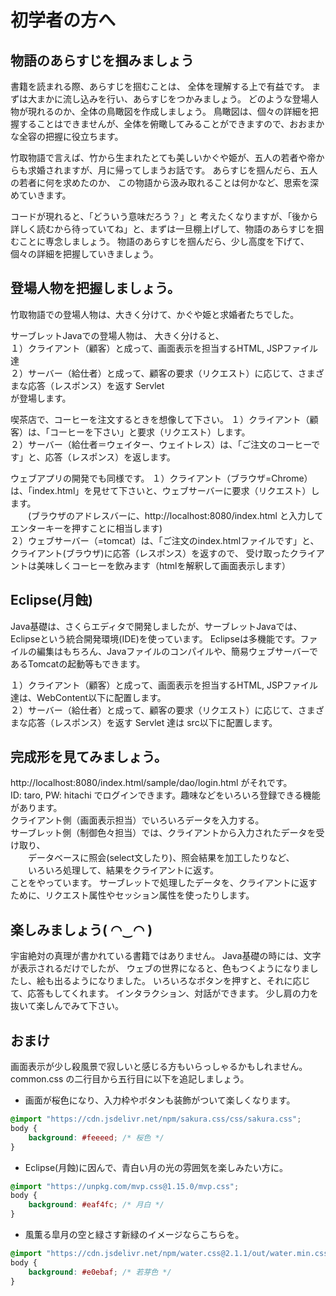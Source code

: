 # 初学者の方へ

## 物語のあらすじを掴みましょう
書籍を読まれる際、あらすじを掴むことは、 全体を理解する上で有益です。
まずは大まかに流し込みを行い、あらすじをつかみましょう。
どのような登場人物が現れるのか、全体の鳥瞰図を作成しましょう。
鳥瞰図は、個々の詳細を把握することはできませんが、全体を俯瞰してみることができますので、おおまかな全容の把握に役立ちます。

竹取物語で言えば、竹から生まれたとても美しいかぐや姫が、五人の若者や帝からも求婚されますが、月に帰ってしまうお話です。
あらすじを掴んだら、五人の若者に何を求めたのか、 この物語から汲み取れることは何かなど、思索を深めていきます。

コードが現れると、「どういう意味だろう？」と 考えたくなりますが、「後から詳しく読むから待っていてね」と、まずは一旦棚上げして、物語のあらすじを掴むことに専念しましょう。
物語のあらすじを掴んだら、少し高度を下げて、個々の詳細を把握していきましょう。
## 登場人物を把握しましょう。
竹取物語での登場人物は、大きく分けて、かぐや姫と求婚者たちでした。  

サーブレットJavaでの登場人物は、
大きく分けると、  
１）クライアント（顧客）と成って、画面表示を担当するHTML, JSPファイル達  
２）サーバー（給仕者）と成って、顧客の要求（リクエスト）に応じて、さまざまな応答（レスポンス）を返す Servlet  
が登場します。

喫茶店で、コーヒーを注文するときを想像して下さい。
１）クライアント（顧客）は、「コーヒーを下さい」と要求（リクエスト）します。  
２）サーバー（給仕者＝ウェイター、ウェイトレス）は、「ご注文のコーヒーです」と、応答（レスポンス）を返します。  

ウェブアプリの開発でも同様です。
１）クライアント（ブラウザ=Chrome）は、「index.html」を見せて下さいと、ウェブサーバーに要求（リクエスト）します。  
　　(ブラウザのアドレスバーに、http://localhost:8080/index.html と入力してエンターキーを押すことに相当します)  
２）ウェブサーバー（=tomcat）は、「ご注文のindex.htmlファイルです」と、クライアント(ブラウザ)に応答（レスポンス）を返すので、
受け取ったクライアントは美味しくコーヒーを飲みます（htmlを解釈して画面表示します）

## Eclipse(月蝕)
Java基礎は、さくらエディタで開発しましたが、サーブレットJavaでは、Eclipseという統合開発環境(IDE)を使っています。
Eclipseは多機能です。ファイルの編集はもちろん、Javaファイルのコンパイルや、簡易ウェブサーバーであるTomcatの起動等もできます。

１）クライアント（顧客）と成って、画面表示を担当するHTML, JSPファイル達は、WebContent以下に配置します。  
２）サーバー（給仕者）と成って、顧客の要求（リクエスト）に応じて、さまざまな応答（レスポンス）を返す Servlet 達は src以下に配置します。  

## 完成形を見てみましょう。
http://localhost:8080/index.html/sample/dao/login.html  がそれです。  
ID: taro, PW: hitachi でログインできます。趣味などをいろいろ登録できる機能があります。  
クライアント側（画面表示担当）でいろいろデータを入力する。  
サーブレット側（制御色々担当）では、クライアントから入力されたデータを受け取り、  
　　データベースに照会(select文したり)、照会結果を加工したりなど、  
　　いろいろ処理して、結果をクライアントに返す。  
ことをやっています。
サーブレットで処理したデータを、クライアントに返すために、リクエスト属性やセッション属性を使ったりします。

## 楽しみましょう( ◠‿◠ )
宇宙絶対の真理が書かれている書籍ではありません。
Java基礎の時には、文字が表示されるだけでしたが、
ウェブの世界になると、色もつくようになりましたし、絵も出るようになりました。
いろいろなボタンを押すと、それに応じて、応答もしてくれます。
インタラクション、対話ができます。
少し肩の力を抜いて楽しんでみて下さい。

## おまけ
画面表示が少し殺風景で寂しいと感じる方もいらっしゃるかもしれません。
common.css の二行目から五行目に以下を追記しましょう。

* 画面が桜色になり、入力枠やボタンも装飾がついて楽しくなります。
```css
@import "https://cdn.jsdelivr.net/npm/sakura.css/css/sakura.css";
body { 
    background: #feeeed; /* 桜色 */
}
```


* Eclipse(月蝕)に因んで、青白い月の光の雰囲気を楽しみたい方に。
```css
@import "https://unpkg.com/mvp.css@1.15.0/mvp.css";
body {
    background: #eaf4fc; /* 月白 */
}
```


* 風薫る皐月の空と緑さす新緑のイメージならこちらを。
```css
@import "https://cdn.jsdelivr.net/npm/water.css@2.1.1/out/water.min.css";
body {
    background: #e0ebaf; /* 若芽色 */
}
```
